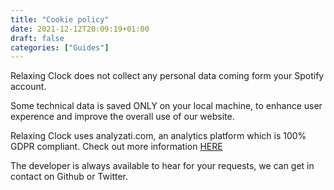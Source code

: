 ```yaml
---
title: "Cookie policy"
date: 2021-12-12T20:09:19+01:00
draft: false
categories: ["Guides"]
---
```


Relaxing Clock does not collect any personal data coming form your Spotify account.

Some technical data is saved ONLY on your local machine, to enhance user experence and improve the overall use of our website.

Relaxing Clock uses analyzati.com, an analytics platform which is 100% GDPR compliant. Check out more information [HERE](https://analyzati.com)

The developer is always available to hear for your requests, we can get in contact on Github or Twitter.